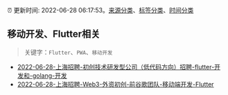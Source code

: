 :alarm_clock: 更新时间: 2022-06-28 06:17:53。[来源分类](../README.md)、[标签分类](../TAGS.md)、[时间分类](../TIMELINE.md)

## 移动开发、Flutter相关


> 关键字：`Flutter`、`PWA`、`移动开发`



- [2022-06-28-上海招聘-初创技术研发型公司（低代码方向）招聘-flutter-开发和-golang-开发](https://www.v2ex.com/t/862679) 
- [2022-06-28-上海招聘-Web3-外资初创-前谷歌团队-移动端开发-Flutter](https://www.v2ex.com/t/862646) 